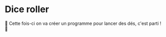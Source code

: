 # Dice roller

:game_die: Cette fois-ci on va créer un programme pour lancer des dés, c'est parti ! :game_die:


